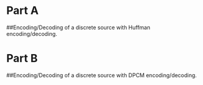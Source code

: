 # Part A

##Encoding/Decoding of a discrete source with Huffman encoding/decoding.

# Part B

##Encoding/Decoding of a discrete source with DPCM encoding/decoding.